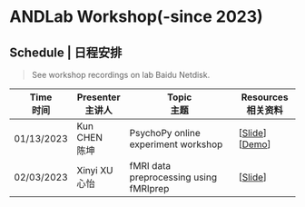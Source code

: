 # ANDLab Workshop(-since 2023)

## Schedule | 日程安排

> See workshop recordings on lab Baidu Netdisk.

| Time<br>时间 | Presenter<br>主讲人 | Topic<br>主题 | Resources<br>相关资料 |
| ------------- | ------------- | ------------- | ------------- |
|   01/13/2023  | Kun CHEN<br>陈坤 | PsychoPy online experiment workshop | [[Slide](./workshop_materials/20230113_psychopy%20online%20experiment/Psychopy%20online%20experiment%20workshop.pdf)] [[Demo](./workshop_materials/20230113_psychopy%20online%20experiment/online_experiment_demo)] |
|   02/03/2023  | Xinyi XU<br>心怡 | fMRI data preprocessing using fMRIprep | [[Slide](./workshop_materials/20230203_fMRI%20preprocessing%20with%20fMRIPrep/workshop-fmriprep-xinyi0203.pdf)] |
